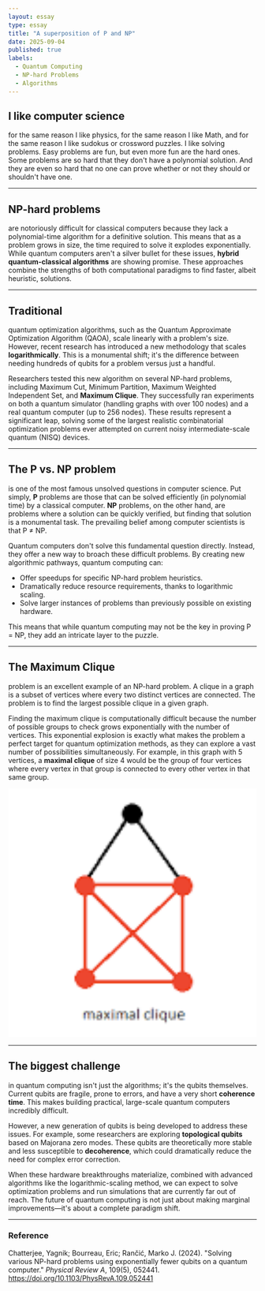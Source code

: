 ```yaml
---
layout: essay
type: essay
title: "A superposition of P and NP"
date: 2025-09-04
published: true
labels:
  - Quantum Computing
  - NP-hard Problems
  - Algorithms
---
```


## I like computer science
for the same reason I like physics, for the same reason I like Math, and for the same reason I like sudokus or crossword puzzles. I like solving problems. Easy problems are fun, but even more fun are the hard ones. Some problems are so hard that they don't have a polynomial solution. And they are even so hard that no one can prove whether or not they should or shouldn't have one.


***

## NP-hard problems 
are notoriously difficult for classical computers because they lack a polynomial-time algorithm for a definitive solution. This means that as a problem grows in size, the time required to solve it explodes exponentially. While quantum computers aren't a silver bullet for these issues, **hybrid quantum-classical algorithms** are showing promise. These approaches combine the strengths of both computational paradigms to find faster, albeit heuristic, solutions.

***

## Traditional 
quantum optimization algorithms, such as the Quantum Approximate Optimization Algorithm (QAOA), scale linearly with a problem's size. However, recent research has introduced a new methodology that scales **logarithmically**. This is a monumental shift; it's the difference between needing hundreds of qubits for a problem versus just a handful.

Researchers tested this new algorithm on several NP-hard problems, including Maximum Cut, Minimum Partition, Maximum Weighted Independent Set, and **Maximum Clique**. They successfully ran experiments on both a quantum simulator (handling graphs with over 100 nodes) and a real quantum computer (up to 256 nodes). These results represent a significant leap, solving some of the largest realistic combinatorial optimization problems ever attempted on current noisy intermediate-scale quantum (NISQ) devices.

***

## The **P vs. NP problem**
is one of the most famous unsolved questions in computer science. Put simply, **P** problems are those that can be solved efficiently (in polynomial time) by a classical computer. **NP** problems, on the other hand, are problems where a solution can be quickly verified, but finding that solution is a monumental task. The prevailing belief among computer scientists is that P ≠ NP.

Quantum computers don't solve this fundamental question directly. Instead, they offer a new way to broach these difficult problems. By creating new algorithmic pathways, quantum computing can:

* Offer speedups for specific NP-hard problem heuristics.
* Dramatically reduce resource requirements, thanks to logarithmic scaling.
* Solve larger instances of problems than previously possible on existing hardware.

This means that while quantum computing may not be the key in proving P = NP, they add an intricate layer to the puzzle.

***

## The **Maximum Clique** 
problem is an excellent example of an NP-hard problem. A clique in a graph is a subset of vertices where every two distinct vertices are connected. The problem is to find the largest possible clique in a given graph.

Finding the maximum clique is computationally difficult because the number of possible groups to check grows exponentially with the number of vertices. This exponential explosion is exactly what makes the problem a perfect target for quantum optimization methods, as they can explore a vast number of possibilities simultaneously. For example, in this graph with 5 vertices, a **maximal clique** of size 4 would be the group of four vertices where every vertex in that group is connected to every other vertex in that same group. 

<img width="1000px" class="rounded float-start pe-4" src="../img/bothnpandp/maximalclique.png">

***

## The biggest challenge 
in quantum computing isn't just the algorithms; it's the qubits themselves. Current qubits are fragile, prone to errors, and have a very short **coherence time**. This makes building practical, large-scale quantum computers incredibly difficult.

However, a new generation of qubits is being developed to address these issues. For example, some researchers are exploring **topological qubits** based on Majorana zero modes. These qubits are theoretically more stable and less susceptible to **decoherence**, which could dramatically reduce the need for complex error correction.

When these hardware breakthroughs materialize, combined with advanced algorithms like the logarithmic-scaling method, we can expect to solve optimization problems and run simulations that are currently far out of reach. The future of quantum computing is not just about making marginal improvements—it's about a complete paradigm shift.

***

### Reference

Chatterjee, Yagnik; Bourreau, Eric; Rančić, Marko J. (2024). "Solving various NP-hard problems using exponentially fewer qubits on a quantum computer." *Physical Review A*, 109(5), 052441. https://doi.org/10.1103/PhysRevA.109.052441